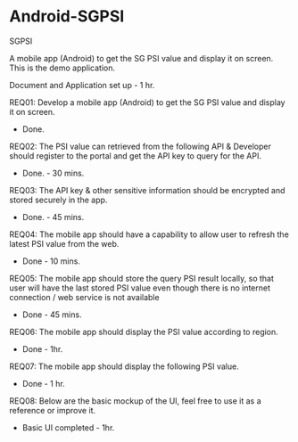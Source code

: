 # Android-SGPSI
SGPSI

A mobile app (Android) to get the SG PSI value and display it on screen.
This is the demo application.

Document and Application set up - 1 hr.

REQ01: Develop a mobile app (Android) to get the SG PSI value and display it on screen.
- Done.

REQ02: The PSI value can retrieved from the following API & Developer should register to the portal and get the
API key to query for the API.
- Done. - 30 mins.

REQ03: The API key & other sensitive information should be encrypted and stored securely in the app.
- Done. - 45 mins.

REQ04: The mobile app should have a capability to allow user to refresh the latest PSI value from the web.
- Done - 10 mins.

REQ05: The mobile app should store the query PSI result locally, so that user will have the last stored PSI value even though there is no internet connection / web service is not available
- Done - 45 mins.

REQ06: The mobile app should display the PSI value according to region.
- Done - 1hr.

REQ07: The mobile app should display the following PSI value.
- Done - 1 hr.

REQ08: Below are the basic mockup of the UI, feel free to use it as a reference or improve it.
- Basic UI completed - 1hr.